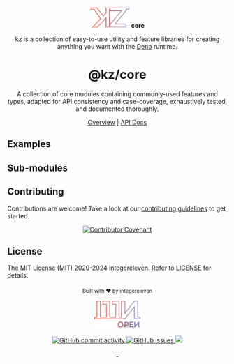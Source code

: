 <p align="center">
<img alt="kz logo" height="48" src="https://raw.githubusercontent.com/i11n/.github/main/svg/kz/color/kz.svg" />
<strong>core</strong>
</p>

<p align="center">
kz is a collection of easy-to-use utility and feature libraries for creating anything you want with the <a href="https://deno.com">Deno</a> runtime.
</p>

<h1 align="center">@kz/core</h1>

<p align="center">
A collection of core modules containing commonly-used features and types, adapted for API consistency and case-coverage, exhaustively tested, and documented thoroughly.
</p>

<p align="center">
<a href="https://jsr.io/@kz/core">Overview</a> |
<a href="https://jsr.io/@kz/core/doc">API Docs</a>
</p>

## Examples

<!-- TODO: Add examples for main module -->

## Sub-modules

## Contributing

Contributions are welcome! Take a look at our [contributing guidelines][contributing] to get started.

<p align="center">
<a href="https://github.com/i11n/.github/blob/main/.github/CODE_OF_CONDUCT.md">
  <img alt="Contributor Covenant" src="https://img.shields.io/badge/Contributor%20Covenant-2.1-4baaaa.svg?style=flat-square" />
</a>
</p>

## License

The MIT License (MIT) 2020-2024 integereleven. Refer to [LICENSE][license] for details.

<p align="center">
<sub>Built with ❤ by integereleven</sub>
</p>

<p align="center">
<img
  alt="kz.io logo"
  height="64"
  src="https://raw.githubusercontent.com/i11n/.github/main/svg/brand/color/open-stroke.svg"
/>
</p>

<p align="center">
<a href="https://github.com/kz-io/core/commits">
  <img alt="GitHub commit activity" src="https://img.shields.io/github/commit-activity/m/kz-io/core?style=flat-square">
</a>
<a href="https://github.com/kz-io/core/issues">
  <img alt="GitHub issues" src="https://img.shields.io/github/issues-raw/kz-io/core?style=flat-square">
</a>
<a href="https://codecov.io/gh/kz-io/core" >
  <img src="https://codecov.io/gh/kz-io/core/graph/badge.svg?token=TH8uOvl1sk"/>
</a>
</p>

<p align="center">
<a href="https://jsr.io/@kz/core">
  <img src="https://jsr.io/badges/@kz/core" alt="" />
</a>
<a href="https://jsr.io/@kz/core">
  <img src="https://jsr.io/badges/@kz/core/score" alt="" />
</a>
</p>

[deno]: https://deno.dom "Deno homepage"
[jsr]: https://jsr.io "JSR homepage"
[branches]: https://github.com/kz-io/core/branches "@kz/core branches on GitHub"
[releases]: https://github.com/kz-io/core/releases "@kz/core releases on GitHub"
[contributing]: https://github.com/kz-io/core/blob/main/CONTRIBUTING.md "@kz/core contributing guidelines"
[license]: https://github.com/kz-io/core/blob/main/LICENSE "@kz/core license"

<!-- TODO: Update with links to modules on jsr -->
